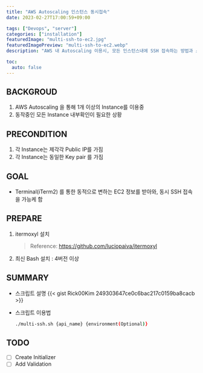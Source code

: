 ```yaml
---
title: "AWS Autoscaling 인스턴스 동시접속"
date: 2023-02-27T17:00:59+09:00

tags: ["Devops", "server"]
categories: ["installation"]
featuredImage: "multi-ssh-to-ec2.jpg"
featuredImagePreview: "multi-ssh-to-ec2.webp"
description: "AWS 내 Autoscaling 이용시, 모든 인스턴스내에 SSH 접속하는 방법과 스크립트를 제시"

toc:
  auto: false
---
```


<!--more-->

## BACKGROUD

1. AWS Autoscaling 을 통해 1개 이상의 Instance를 이용중
2. 동작중인 모든 Instance 내부확인이 필요한 상황

## PRECONDITION

1. 각 Instance는 제각각 Public IP를 가짐
2. 각 Instance는 동일한 Key pair 를 가짐

## GOAL

- Terminal(iTerm2) 를 통한 동적으로 변하는 EC2 정보를 받아와, 동시 SSH 접속을 가능케 함

## PREPARE

1. itermoxyl 설치

   > Reference: https://github.com/luciopaiva/itermoxyl

2. 최신 Bash 설치
   : 4버전 이상

## SUMMARY

- 스크립트 설명
  {{< gist Rick00Kim 249303647ce0c6bac217c0159ba8cacb >}}

- 스크립트 이용법
  ```bash
  ./multi-ssh.sh {api_name} {environment(Optional)}
  ```

## TODO

- [ ] Create Initializer
- [ ] Add Validation

